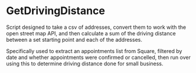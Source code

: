 # GetDrivingDistance
Script designed to take a csv of addresses, convert them to work with the open street map API, and then calculate a sum of the driving distance between a set starting point and each of the addresses.

Specifically used to extract an appointments list from Square, filtered by date and whether appointments were confirmed or cancelled, then run over using this to determine driving distance done for small business.
